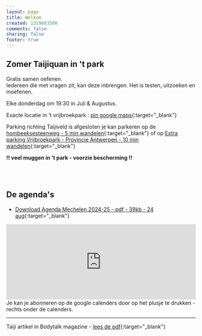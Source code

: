 ```yaml
---
layout: page
title: Welkom
created: 1319663500
comments: false
sharing: false  
footer: true
---
```




## Zomer Taijiquan in 't park

Gratis samen oefenen.  
Iedereen die met vragen zit, kan deze inbrengen. Het is testen, uitzoeken en inoefenen.  

Elke donderdag om 19:30 in Juli & Augustus.

Exacte locatie in 't vrijbroekpark : [pin google maps](https://goo.gl/maps/Q6obgVEHhmfsMfwKA){:target="_blank"}
  
Parking richting Taijiveld is afgesloten je kan parkeren op de [hombeeksesteenweg - 5 min wandelen](https://maps.app.goo.gl/ZJ8SFFi4MQ3Thwkx7){:target="_blank"}  of op [Extra parking Vrijbroekpark - Provincie Antwerpen - 10 min wandelen](https://www.provincieantwerpen.be/content/provant/nl/nieuws.masterdetail.html/p_detail_url/nl/dvt/provinciale-groendomeinen-regio-mechelen/nieuws/extra-parking-vrijbroekpark.html){:target="_blank"}
  
**!! veel muggen in 't park - voorzie bescherming !!**


<br>
<br>    

## De agenda's

* [Download Agenda Mechelen 2024-25 - pdf - 39kb - 24 aug](/flyers/Mechelen_2024-25.pdf){:target="_blank"}  

<iframe src="https://calendar.google.com/calendar/embed?showTitle=0&amp;showNav=0&amp;showDate=0&amp;showPrint=0&amp;showTabs=0&amp;showCalendars=0&amp;showTz=0&amp;mode=AGENDA&amp;height=200&amp;wkst=2&amp;hl=nl&amp;bgcolor=%23FFFFFF&amp;src=eddypresent.website%40gmail.com&amp;color=%232F6309&amp;src=bnt52stornmaupomm1p01afrt0%40group.calendar.google.com&amp;color=%23125A12&amp;src=sv4bkhqqsf8snmhcjmhj8hqma4%40group.calendar.google.com&amp;color=%235F6B02&amp;ctz=Europe%2FBrussels" style="border-width:0" width="100%" height="200" frameborder="0" scrolling="no"></iframe>
Je kan je abonneren op de google calenders door op het plusje te drukken - rechts onder de calenders.
  


---
Taiji artikel in Bodytalk magazine - [lees de pdf](/flyers/TaiChi_voor_lichaam_en_geest_bodytalk.PDF){:target="_blank"} 
